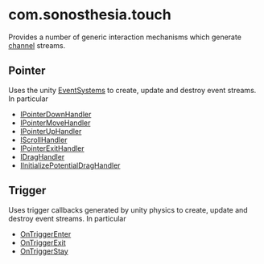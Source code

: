 # com.sonosthesia.touch

Provides a number of generic interaction mechanisms which generate [channel](https://github.com/jbat100/sonosthesia-unity-packages/tree/main/packages/com.sonosthesia.channel) streams. 

## Pointer

Uses the unity [EventSystems](https://docs.unity3d.com/Packages/com.unity.ugui@2.0/api/UnityEngine.EventSystems.html) to create, update and destroy event streams. In particular

- [IPointerDownHandler](https://docs.unity3d.com/Packages/com.unity.ugui@2.0/api/UnityEngine.EventSystems.IPointerDownHandler.html)
- [IPointerMoveHandler](https://docs.unity3d.com/Packages/com.unity.ugui@2.0/api/UnityEngine.EventSystems.IPointerMoveHandler.html)
- [IPointerUpHandler](https://docs.unity3d.com/Packages/com.unity.ugui@2.0/api/UnityEngine.EventSystems.IPointerUpHandler.html)
- [IScrollHandler](https://docs.unity3d.com/Packages/com.unity.ugui@2.0/api/UnityEngine.EventSystems.IScrollHandler.html)
- [IPointerExitHandler](https://docs.unity3d.com/Packages/com.unity.ugui@2.0/api/UnityEngine.EventSystems.IPointerExitHandler.html)
- [IDragHandler](https://docs.unity3d.com/Packages/com.unity.ugui@2.0/api/UnityEngine.EventSystems.IDragHandler.html)
- [IInitializePotentialDragHandler](https://docs.unity3d.com/Packages/com.unity.ugui@2.0/api/UnityEngine.EventSystems.IInitializePotentialDragHandler.html)


## Trigger

Uses trigger callbacks generated by unity physics to create, update and destroy event streams. In particular

- [OnTriggerEnter](https://docs.unity3d.com/ScriptReference/Collider.OnTriggerEnter.html)
- [OnTriggerExit](https://docs.unity3d.com/ScriptReference/Collider.OnTriggerExit.html)
- [OnTriggerStay](https://docs.unity3d.com/ScriptReference/Collider.OnTriggerStay.html)
